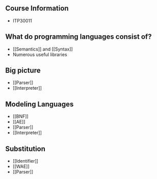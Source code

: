 ## Course Information
* ITP30011

## What do programming languages consist of?

* [[Semantics]] and [[Syntax]]
* Numerous useful libraries

## Big picture

* [[Parser]]
* [[Interpreter]]

## Modeling Languages

* [[BNF]]
* [[AE]]
* [[Parser]]
* [[Interpreter]]

## Substitution

* [[Identifier]]
* [[WAE]]
* [[Parser]]